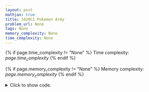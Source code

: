 ```yaml
---
layout: post
mathjax: true
title: 1420C1 Pokemon Army
problem_url: None
tags: None
memory_complexity: None
time_complexity: None
---
```




{% if page.time_complexity != "None" %}
Time complexity: ${{ page.time_complexity }}$
{% endif %}

{% if page.memory_complexity != "None" %}
Memory complexity: ${{ page.memory_complexity }}$
{% endif %}

<details>
<summary>
<p style="display:inline">Click to show code.</p>
</summary>
```cpp
{% raw %}
using namespace std;
using ll = long long;
using ii = pair<int, int>;
using vi = vector<int>;
inline bool maxima(int a, int b, int c) { return a <= b and b >= c; }
inline bool minima(int a, int b, int c) { return a >= b and b <= c; }
int main(void)
{
    int t;
    cin >> t;
    while (t--)
    {
        int n, q;
        cin >> n >> q;
        vi a(n + 2, 0);
        for (int i = 1; i <= n; ++i)
            cin >> a[i];
        bool increasing = true;
        ll ans = 0;
        for (int i = 1; i <= n; ++i)
        {
            if (maxima(a[i - 1], a[i], a[i + 1]) and increasing)
            {
                ans += a[i];
                increasing = false;
            }
            else if (minima(a[i - 1], a[i], a[i + 1]) and not increasing)
            {
                ans -= a[i];
                increasing = true;
            }
        }
        cout << ans << endl;
    }
    return 0;
}

{% endraw %}
```
</details>

